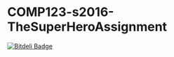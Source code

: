 # COMP123-s2016-TheSuperHeroAssignment

[![Bitdeli Badge](https://d2weczhvl823v0.cloudfront.net/MeerZaheen/comp123-s2016-thesuperheroassignment/trend.png)](https://bitdeli.com/free "Bitdeli Badge")
